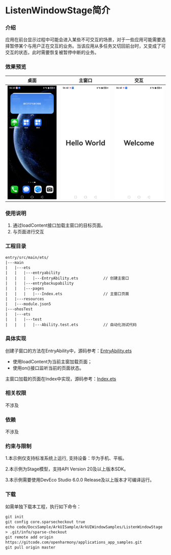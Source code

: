 # ListenWindowStage简介

### 介绍

应用在前台显示过程中可能会进入某些不可交互的场景，对于一些应用可能需要选择暂停某个与用户正在交互的业务。当该应用从多任务又切回前台时，又变成了可交互的状态，此时需要恢复被暂停中断的业务。

### 效果预览

| 桌面                                     | 主窗口                                    | 交互                                     |
|----------------------------------------|----------------------------------------|----------------------------------------|
| ![image](screenshots/screenshot_1.jpg) | ![image](screenshots/screenshot_2.jpg) | ![image](screenshots/screenshot_3.jpg) |

### 使用说明

1. 通过loadContent接口加载主窗口的目标页面。
2. 与页面进行交互

### 工程目录


```
entry/src/main/ets/
|---main
|   |---ets
|   |   |---entryability
|   |   |   |---EntryAbility.ets           // 创建主窗口
|   |   |---entrybackupability
|   |   |---pages
|   |   |   |---Index.ets                  // 主窗口页面
|   |---resources
|   |---module.json5                       
|---ohosTest
|   |---ets 
|   |   |---test
|   |   |   |---Ability.test.ets           // 自动化测试代码
```
### 具体实现

创建子窗口的方法在EntryAbility中，源码参考：[EntryAbility.ets](https://gitcode.com/openharmony/applications_app_samples/blob/master/code/DocsSample/ArkUISample/ArkUIWindowSamples/ListenWindowStage/entry/src/main/ets/entryability/EntryAbility.ets)

- 使用loadContent为当前主窗加载页面；
- 使用on()接口监听当前的页面状态。

主窗口加载的页面在Index中实现，源码参考：[Index.ets](https://gitcode.com/openharmony/applications_app_samples/blob/master/code/DocsSample/ArkUISample/ArkUIWindowSamples/ListenWindowStage/entry/src/main/ets/pages/Index.ets)

### 相关权限

不涉及

### 依赖

不涉及

### 约束与限制

1.本示例仅支持标准系统上运行, 支持设备：华为手机、平板。

2.本示例为Stage模型，支持API Version 20及以上版本SDK。

3.本示例需要使用DevEco Studio 6.0.0 Release及以上版本才可编译运行。

### 下载

如需单独下载本工程，执行如下命令：

```
git init
git config core.sparsecheckout true
echo code/DocsSample/ArkUISample/ArkUIWindowSamples/ListenWindowStage > .git/info/sparse-checkout
git remote add origin https://gitcode.com/openharmony/applications_app_samples.git
git pull origin master
```